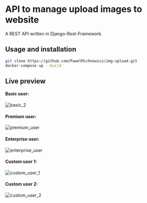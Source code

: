 # API to manage upload images to website
A REST API written in Django-Rest-Framework.

## Usage and installation

```sh
git clone https://github.com/PawelMichnowicz/img-upload.git
docker-compose up --build
```

## Live preview

#### Basic user:
![basic_2](https://user-images.githubusercontent.com/83020761/202958074-f6d464a6-4fcc-4fcb-8626-c4253650013a.gif)



#### Premium user:
![premium_user](https://user-images.githubusercontent.com/83020761/202957040-9f3732ce-13cd-4b01-a7cc-728aa5a22ede.gif)



#### Enterprise user:
![enterprise_user](https://user-images.githubusercontent.com/83020761/202957063-763efc4c-700d-48ce-acba-5f30593cd659.gif)



#### Custom user 1:
![custom_user_1](https://user-images.githubusercontent.com/83020761/202957104-1a3c1af1-83da-42d1-8b5d-44875ce5b5ab.gif)



#### Custom user 2:
![custom_user_2](https://user-images.githubusercontent.com/83020761/202957223-f598c3b7-b158-431b-8f3b-1976cc6b6abe.gif)
